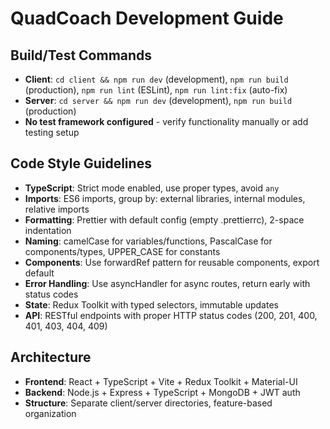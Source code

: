 # QuadCoach Development Guide

## Build/Test Commands
- **Client**: `cd client && npm run dev` (development), `npm run build` (production), `npm run lint` (ESLint), `npm run lint:fix` (auto-fix)
- **Server**: `cd server && npm run dev` (development), `npm run build` (production)
- **No test framework configured** - verify functionality manually or add testing setup

## Code Style Guidelines
- **TypeScript**: Strict mode enabled, use proper types, avoid `any`
- **Imports**: ES6 imports, group by: external libraries, internal modules, relative imports
- **Formatting**: Prettier with default config (empty .prettierrc), 2-space indentation
- **Naming**: camelCase for variables/functions, PascalCase for components/types, UPPER_CASE for constants
- **Components**: Use forwardRef pattern for reusable components, export default
- **Error Handling**: Use asyncHandler for async routes, return early with status codes
- **State**: Redux Toolkit with typed selectors, immutable updates
- **API**: RESTful endpoints with proper HTTP status codes (200, 201, 400, 401, 403, 404, 409)

## Architecture
- **Frontend**: React + TypeScript + Vite + Redux Toolkit + Material-UI
- **Backend**: Node.js + Express + TypeScript + MongoDB + JWT auth
- **Structure**: Separate client/server directories, feature-based organization